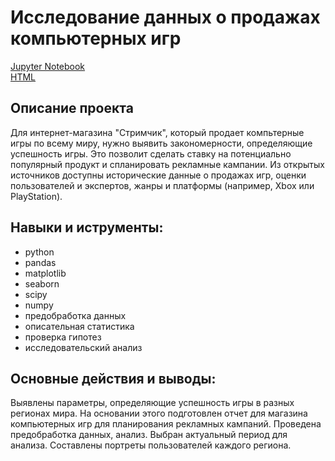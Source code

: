 # Исследование данных о продажах компьютерных игр
[Jupyter Notebook](VideogameSales.ipynb)  
[HTML](VideogameSales.html)  

## Описание проекта  
Для интернет-магазина "Стримчик", который продает компьтерные игры по всему миру, нужно выявить закономерности, определяющие успешность игры. Это позволит сделать ставку на потенциально популярный продукт и спланировать рекламные кампании.
Из открытых источников доступны исторические данные о продажах игр, оценки пользователей и экспертов, жанры и платформы (например, Xbox или PlayStation).   

## Навыки и иструменты:  
- python
- pandas
- matplotlib
- seaborn
- scipy
- numpy
- предобработка данных
- описательная статистика
- проверка гипотез
- исследовательский анализ

## Основные действия и выводы: 
Выявлены параметры, определяющие успешность игры в разных регионах мира. На основании этого подготовлен отчет для магазина компьютерных игр для планирования
рекламных кампаний. Проведена предобработка данных, анализ. Выбран актуальный период для анализа. Составлены портреты пользователей каждого региона.
